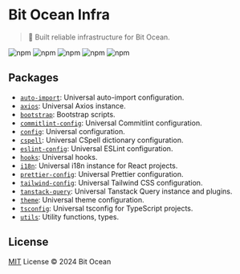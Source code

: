 # Bit Ocean Infra

> 🚀 Built reliable infrastructure for Bit Ocean.

![npm](https://img.shields.io/npm/v/@bit-ocean/commitlint-config?logo=commitlint&label=commitlint-config)
![npm](https://img.shields.io/npm/v/@bit-ocean/cspell?logo=npm&label=cspell)
![npm](https://img.shields.io/npm/v/@bit-ocean/eslint-config?logo=eslint&label=eslint-config)
![npm](https://img.shields.io/npm/v/@bit-ocean/prettier-config?logo=prettier&label=prettier-config)
![npm](https://img.shields.io/npm/v/@bit-ocean/tsconfig?logo=typescript&label=tsconfig)

## Packages

- [`auto-import`](/packages/auto-import/README.md): Universal auto-import configuration.
- [`axios`](/packages/axios/README.md): Universal Axios instance.
- [`bootstrap`](/packages/bootstrap/README.md): Bootstrap scripts.
- [`commitlint-config`](/packages/commitlint-config/README.md): Universal Commitlint configuration.
- [`config`](/packages/config/README.md): Universal configuration.
- [`cspell`](/packages/cspell/README.md): Universal CSpell dictionary configuration.
- [`eslint-config`](/packages/eslint-config/README.md): Universal ESLint configuration.
- [`hooks`](/packages/hooks/README.md): Universal hooks.
- [`i18n`](/packages/i18n/README.md): Universal i18n instance for React projects.
- [`prettier-config`](/packages/prettier-config/README.md): Universal Prettier configuration.
- [`tailwind-config`](/packages/tailwind-config/README.md): Universal Tailwind CSS configuration.
- [`tanstack-query`](/packages/tanstack-query/README.md): Universal Tanstack Query instance and plugins.
- [`theme`](/packages/theme/README.md): Universal theme configuration.
- [`tsconfig`](/packages/tsconfig/README.md): Universal tsconfig for TypeScript projects.
- [`utils`](/packages/utils/README.md): Utility functions, types.

## License

[MIT](/LICENSE) License &copy; 2024 Bit Ocean
